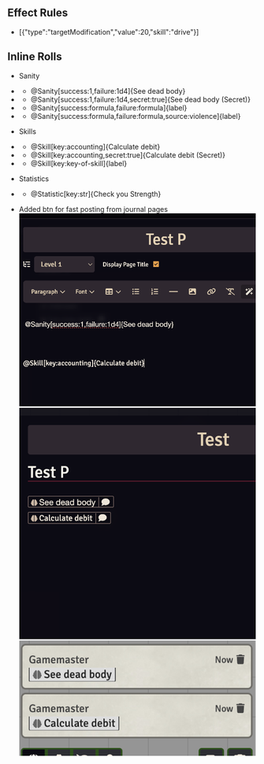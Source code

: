 ## Effect Rules
- [{"type":"targetModification","value":20,"skill":"drive"}]

## Inline Rolls
- Sanity
- - @Sanity[success:1,failure:1d4]{See dead body}
- - @Sanity[success:1,failure:1d4,secret:true]{See dead body (Secret)}
- - @Sanity[success:formula,failure:formula]{label}
- - @Sanity[success:formula,failure:formula,source:violence]{label}
- Skills
- - @Skill[key:accounting]{Calculate debit}
- - @Skill[key:accounting,secret:true]{Calculate debit (Secret)}
- - @Skill[key:key-of-skill]{label}
- Statistics
- - @Statistic[key:str]{Check you Strength}


- Added btn for fast posting from journal pages
![journal_inline_example_raw.png](assets/journal_inline_example_raw.png)
![journal_inline_example.png](assets/journal_inline_example.png)
![inline_in_chat.png](assets/inline_in_chat.png)
